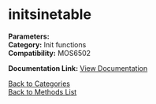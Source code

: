 # initsinetable

**Parameters:**   
**Category:** Init functions  
**Compatibility:** MOS6502  

**Documentation Link:** [View Documentation](https://github.com/leuat/TRSE/raw/master/resources/text/help/m/initsinetable.rtf)

[Back to Categories](../categories/init_functions.md)  
[Back to Methods List](../../SUMMARY.md)
